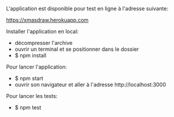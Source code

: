 L'application est disponible pour test en ligne à l'adresse suivante:

https://xmasdraw.herokuapp.com


Installer l'application en local:

- décompresser l'archive
- ouvrir un terminal et se positionner dans le dossier
- $ npm install

Pour lancer l'application: 
- $ npm start
- ouvrir son navigateur et aller à l'adresse http://localhost:3000

Pour lancer les tests: 
- $ npm test



